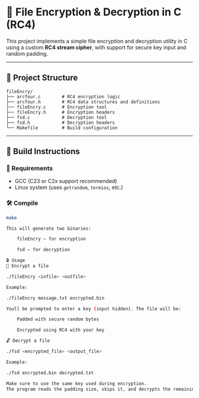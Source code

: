 # 🔐 File Encryption & Decryption in C (RC4)

This project implements a simple file encryption and decryption utility in C using a custom **RC4 stream cipher**, with support for secure key input and random padding.

---

## 📂 Project Structure

```
fileEncry/
├── arcfour.c        # RC4 encryption logic
├── arcfour.h        # RC4 data structures and definitions
├── fileEncry.c      # Encryption tool
├── fileEncry.h      # Encryption headers
├── fsd.c            # Decryption tool
├── fsd.h            # Decryption headers
└── Makefile         # Build configuration
```

---

## 🔧 Build Instructions

### 🔁 Requirements

- GCC (C23 or C2x support recommended)
- Linux system (uses `getrandom`, `termios`, etc.)

### 🛠️ Compile

```bash
make

This will generate two binaries:

    fileEncry – for encryption

    fsd – for decryption

🔒 Usage
🔐 Encrypt a file

./fileEncry <infile> <outfile>

Example:

./fileEncry message.txt encrypted.bin

Youll be prompted to enter a key (input hidden). The file will be:

    Padded with secure random bytes

    Encrypted using RC4 with your key

🔓 Decrypt a file

./fsd <encrypted_file> <output_file>

Example:

./fsd encrypted.bin decrypted.txt

Make sure to use the same key used during encryption.
The program reads the padding size, skips it, and decrypts the remaining bytes.
```
